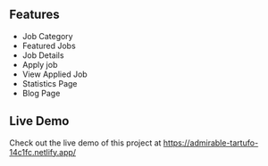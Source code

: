 ## Features

- Job Category
- Featured Jobs
- Job Details
- Apply job
- View Applied Job
- Statistics Page
- Blog Page

## Live Demo

Check out the live demo of this project at https://admirable-tartufo-14c1fc.netlify.app/
